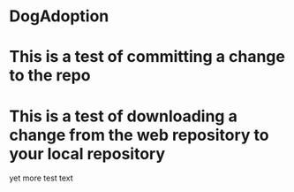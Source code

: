 # DogAdoption

# This is a test of committing a change to the repo

# This is a test of downloading a change from the web repository to your local repository

yet more test text